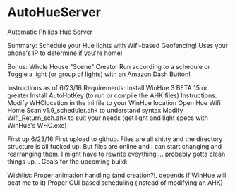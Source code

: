 # AutoHueServer
Automatic Philips Hue Server

Summary: Schedule your Hue lights with Wifi-based Geofencing! Uses your phone's IP to determine if you're home! 

Bonus: 
	Whole House "Scene" Creator
	Run according to a schedule or Toggle a light (or group of lights) with an Amazon Dash Button!


Instructions as of 6/23/16
	Requirements:
		Install WinHue 3 BETA 15 or greater
		Install AutoHotKey (to run or compile the AHK files)
	Instructions:
		Modify WHClocation in the ini file to your WinHue location 
		Open Hue Wifi Home Scan v1.9_scheduler.ahk to understand syntax
		Modify Wifi_Return_sch.ahk to suit your needs (get light and light specs with WinHue's WHC.exe) 

First up
6/23/16
	First upload to github. 
	Files are all shitty and the directory structure is all fucked up. 
	But files are online and I can start changing and rearranging them. 
	I might have to rewrite eveything.... probably gotta clean things up...
	Goals for the upcoming build:
		 
		 
		 
Wishlist:
	Proper animation handling (and creation?!, depends if WinHue will beat me to it) 
	Proper GUI based scheduling (instead of modifying an AHK)
	